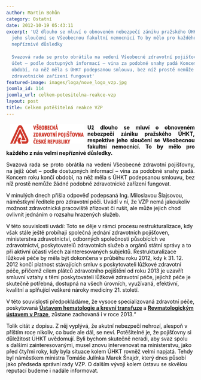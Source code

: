 ```yaml
---
author: Martin Bohůn
category: Ostatní
date: 2012-10-19 05:43:11
excerpt: 'Už dlouho se mluví o obnoveném nebezpečí zániku pražského ÚHKT, respektive
  jeho sloučení se Všeobecnou fakultní nemocnicí To by mělo pro každého z nás velmi
  nepříznivé důsledky

  Svazová rada se proto obrátila na vedení Všeobecné zdravotní pojišťovny, na jejíž
  účet – podle dostupných informací – vina za podobné snahy padá Koncem roku končí
  období, na něž měla s ÚHKT podepsanou smlouvu, bez níž prostě nemůže žádné podobné
  zdravotnické zařízení fungovat'
featured-image: images/loga/nove_logo_vzp.jpg
joomla_id: 114
joomla_url: celkem-potesitelna-reakce-vzp
layout: post
title: Celkem potěšitelná reakce VZP
---
```


<h4 style="margin-bottom: 0cm; text-align: justify;"><span style="color: #000000;"><img src="images/loga/nove_logo_vzp.jpg" border="0" width="197" height="52" style="float: left; margin-left: 10px; margin-right: 10px;" />Už dlouho se mluví o obnoveném nebezpečí zániku pražského ÚHKT, respektive jeho sloučení se Všeobecnou fakultní nemocnicí. To by mělo pro každého z nás velmi nepříznivé důsledky.</span></h4>
<p style="margin-bottom: 0cm; text-align: justify;"><span style="color: #000000;">Svazová rada se proto obrátila na vedení Všeobecné zdravotní pojišťovny, na jejíž účet – podle dostupných informací – vina za podobné snahy padá. Koncem roku končí období, na něž měla s ÚHKT podepsanou smlouvu, bez níž prostě nemůže žádné podobné zdravotnické zařízení fungovat.</span></p>

<p style="margin-bottom: 0cm;"><span style="color: #000000;">V minulých dnech přišla odpověď podepsaná Ing. Miloslavou Šlajsovou, náměstkyní ředitele pro zdravotní péči. Uvádí v ní, že VZP nemá jakoukoliv možnost zdravotnická pracoviště zřizovat či rušit, ale může jejich chod ovlivnit jednáním o rozsahu hrazených služeb.</span></p>
<p style="margin-bottom: 0cm;"><span style="color: #000000;">V této souvislosti uvádí: Toto se děje v rámci procesu restrukturalizace, kdy však stále ještě probíhají společná jednání zdravotních pojišťoven, ministerstva zdravotnictví, odborných společností působících ve zdravotnictví, poskytovatelů zdravotních služeb a orgánů státní správy a to při aktivní účasti všech zainteresovaných subjektů. Restrukturalizace lůžkové péče by měla být dokončena v průběhu roku 2012, kdy k 31. 12. 2012 končí platnost stávajících smluv s poskytovateli lůžkové zdravotní péče, přičemž cílem plátců zdravotního pojištění od roku 2013 je uzavřít smluvní vztahy s těmi poskytovateli lůžkové zdravotní péče, jejichž péče je skutečně potřebná, dostupná na všech úrovních, využívaná, efektivní, kvalitní a splňující veškeré nároky medicíny 21. století.</span></p>
<p style="margin-bottom: 0cm;"><span style="color: #000000;">V této souvislosti předpokládáme, že vysoce specializovaná zdravotní péče, poskytovaná <strong><a href="http://www.uhkt.cz/" target="_blank" title="Ústav hematologie a krevní transfuze">Ústavem hematologie a krevní transfuze</a> </strong>a <strong><a href="http://www.revma.cz/" target="_blank" title="Revmatologický ústav Praha">Revmatologickým ústavem v Praze</a></strong>, zůstane zachovaná i v roce 2013.“</span></p>
<p style="margin-bottom: 0cm;"><span style="color: #000000;">Tolik citát z dopisu. Z něj vyplývá, že akutní nebezpečí nehrozí, alespoň v příštím roce nikoliv, co bude ale dál, se neví. Potěšitelné je, že pojišťovny si důležitost ÚHKT uvědomují. Byli bychom skutečně neradi, aby svaz spolu s dalšími zainteresovanými, musel znovu intervenovat na ministerstvu, jako před čtyřmi roky, kdy byla situace kolem ÚHKT rovněž velmi napjatá. Tehdy byl náměstkem ministra Tomáše Julínka Marek Šnajdr, který dnes působí jako předseda správní rady VZP. O dalším vývoji kolem ústavu se skvělou reputací budeme i nadále informovat.</span></p>